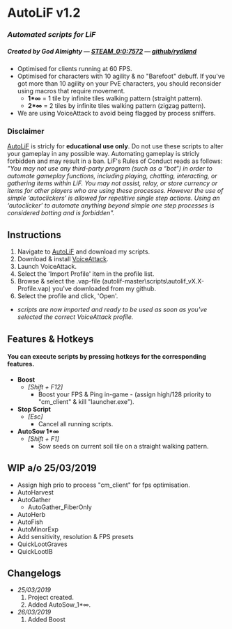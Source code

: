 # AutoLiF v1.2
### _*Automated scripts for LiF*_ 
##### _*Created by God Almighty — [STEAM_0:0:7572](https://steamcommunity.com/id/mcbenis/) — [github/rydland](https://github.com/rydland)*_
* Optimised for clients running at 60 FPS.
* Optimised for characters with 10 agility & no "Barefoot" debuff. If you've got more than 10 agility on your PvE characters, you should reconsider using macros that require movement.
  * __1*∞__ = 1 tile by infinite tiles walking pattern (straight pattern).
  * __2*∞__ = 2 tiles by infinite tiles walking pattern (zigzag pattern).
* We are using VoiceAttack to avoid being flagged by process sniffers.
### Disclaimer
[AutoLiF](https://github.com/rydland/autolif) is stricly for __educational use only__. Do not use these scripts to alter your gameplay in any possible way. Automating gameplay is stricly forbidden and may result in a ban. LiF's Rules of Conduct reads as follows: _"You may not use any third-party program (such as a “bot”) in order to automate gameplay functions, including playing, chatting, interacting, or gathering items within LiF. You may not assist, relay, or store currency or items for other players who are using these processes. However the use of simple ‘autoclickers’ is allowed for repetitive single step actions. Using an ‘autoclicker’ to automate anything beyond simple one step processes is considered botting and is forbidden"._
## Instructions
1. Navigate to [AutoLiF](https://github.com/rydland/autolif) and download my scripts.
2. Download & install [VoiceAttack](https://voiceattack.com/Default.aspx#download-1).
3. Launch VoiceAttack.
4. Select the 'Import Profile' item in the profile list.
5. Browse & select the .vap-file (autolif-master\scripts\autolif_vX.X-Profile.vap) you've downloaded from my github.
6. Select the profile and click, 'Open'.
* _scripts are now imported and ready to be used as soon as you've selected the correct VoiceAttack profile._
## Features & Hotkeys
#### You can execute scripts by pressing hotkeys for the corresponding features.
* __Boost__
  * _[Shift + F12]_
    * Boost your FPS & Ping in-game - (assign high/128 priority to "cm_client" & kill "launcher.exe").
* __Stop Script__
  * _[Esc]_
    * Cancel all running scripts.
* __AutoSow 1*∞__
  * _[Shift + F1]_
    * Sow seeds on current soil tile on a straight walking pattern.
## WIP a/o 25/03/2019
* Assign high prio to process "cm_client" for fps optimisation.
* AutoHarvest
* AutoGather
  * AutoGather_FiberOnly
* AutoHerb
* AutoFish
* AutoMinorExp
* Add sensitivity, resolution & FPS presets
* QuickLootGraves
* QuickLootIB
## Changelogs
* _25/03/2019_
  1. Project created.
  2. Added AutoSow_1*∞.
* _26/03/2019_
  1. Added Boost

